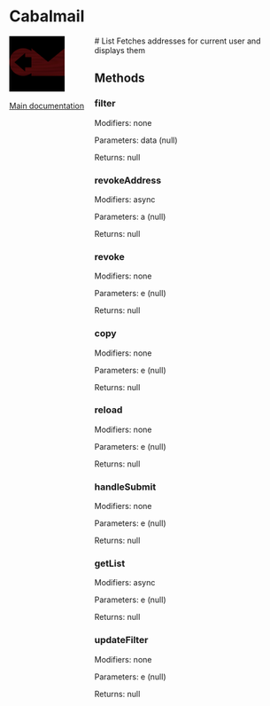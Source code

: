 # Cabalmail
<div style="width: 10em; float:left; height: 100%; padding-right: 1em;"><img src="/docs/logo.png" width="100" />
<p><a href="/README.md">Main documentation</a></p>
</div><div style="padding-left: 11em;">
# List
Fetches addresses for current user and displays them

## Methods
### filter
Modifiers: none

Parameters: data (null)

Returns: null

### revokeAddress
Modifiers: async

Parameters: a (null)

Returns: null

### revoke
Modifiers: none

Parameters: e (null)

Returns: null

### copy
Modifiers: none

Parameters: e (null)

Returns: null

### reload
Modifiers: none

Parameters: e (null)

Returns: null

### handleSubmit
Modifiers: none

Parameters: e (null)

Returns: null

### getList
Modifiers: async

Parameters: e (null)

Returns: null

### updateFilter
Modifiers: none

Parameters: e (null)

Returns: null

</div>
